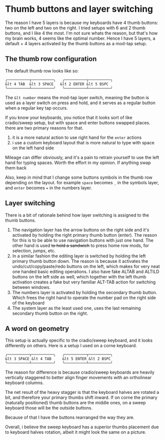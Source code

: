 # Thumb buttons and layer switching

The reason I have 5 layers is because my keyboards have 4 thumb buttons: two on
the left and two on the right. I tried setups with 6 and 2 thumb buttons, and I
like 4 the most. I'm not sure whats the reason, but that's how my brain works, 4
seems like the optimal number. Hence I have 5 layers, a default + 4 layers
activated by the thumb buttons as a mod-tap setup.

## The thumb row configuration

The default thumb row looks like so:

```
╭──────────┬──────────╮   ╭──────────┬──────────╮
&lt 4 TAB  &lt 3 SPACE   &lt 2 ENTER &lt 5 BSPC
╰──────────┴──────────╯   ╰──────────┴──────────╯
```

The `&lt number` means the mod-tap layer switch, meaning the button is used as a
layer switch on press and hold, and it serves as a regular button when a regular
key tap occurs.

If you know your keyboards, you notice that it looks sort of like cradio/sweep
setup, but with space and enter buttons swapped places. there are two primary
reasons for that.

1. it is a more natural action to use right hand for the `enter` actions
2. i use a custom keyboard layout that is more natural to type with space on the
   left hand side

Mileage can differ obviously, and it's a pain to retrain yourself to use the
left hand for typing spaces. Worth the effort in my opinion. If anything swap
them back

Also, keep in mind that I change some buttons symbols in the thumb row depending
on the layout. for example `space` becomes `_` in the symbols layer, and `enter`
becomes `=` in the numbers layer.

## Layer switching

There is a bit of rationale behind how layer switching is assigned to the thumb
buttons.

1. The navigation layer has the arrow buttons on the right side and it's
   activated by holding the right primary thumb button (enter). The reason for
   this is to be able to use navigation buttons with just one hand. The other
   hand is used ~~to hold a sandwich~~ to press home row mods, for selection,
   jumps, etc.
2. In a similar fashion the editing layer is switched by holding the left
   primary thumb button down. The reason is because it activates the
   undo/cut/copy/paste/redo buttons on the left, which makes for very neat one
   handed basic editing operations. I also have fake ALTAB and ALTILD buttons on
   the left side as well, which together with the left thumb activation creates
   a fake but very familiar ALT-TAB action for switching between windows.
3. The numbers layer is activated by holding the secondary thumb button. Which
   frees the right hand to operate the number pad on the right side of the
   keyboard
4. The system layer as the least used one, uses the last remaining secondary
   thumb button on the right.

## A word on geometry

This setup is actually specific to the cradio/sweep keyboard, and it looks
differently on others. Here is a setup I used on a corne keyboard.

```
╭──────────┬──────────╮   ╭──────────┬──────────╮
&lt 3 SPACE &lt 4 TAB     &lt 5 ENTER &lt 2 BSPC
╰──────────┴──────────╯   ╰──────────┴──────────╯
```

The reason for difference is because cradio/sweep keyboards are heavily
vertically staggered to better align finger movements with an ortholinear
keyboard columns.

The net result of the heavy stagger is that the keyboard halves are rotated a
bit, and therefore your primary thumbs shift inward. If on corne the primary
(naturally positioned) thumb buttons are the middle ones, on a sweep keyboard
those will be the outside buttons.

Because of that I have the buttons rearranged the way they are.

Overall, i believe the sweep keyboard has a superior thumbs placement due to
keyboard halves rotation, albeit it might look the same on a picture.
